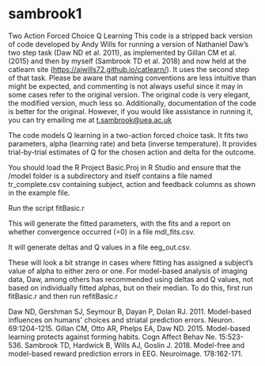 # sambrook1
Two Action Forced Choice Q Learning
This code is a stripped back version of code developed by Andy Wills for running a version of Nathaniel Daw’s two step task (Daw ND et al. 2011), as implemented by Gillan CM et al. (2015) and then by myself (Sambrook TD et al. 2018) and now held at the catlearn site (https://ajwills72.github.io/catlearn/). It uses the second step of that task. Please be aware that naming conventions are less intuitive than might be expected, and commenting is not always useful since it may in some cases refer to the original version. The original code is very elegant, the modified version, much less so. Additionally, documentation of the code is better for the original. However, if you would like assistance in running it, you can try emailing me at t.sambrook@uea.ac.uk

The code models Q learning in a two-action forced choice task. It fits two parameters, alpha (learning rate) and beta (inverse temperature). It provides trial-by-trial estimates of Q for the chosen action and delta for the outcome.

You should load the R Project Basic.Proj in R Studio and ensure that the /model folder is a subdirectory and itself contains a file named tr_complete.csv containing subject, action and feedback columns as shown in the example file.

Run the script fitBasic.r

This will generate the fitted parameters, with the fits and a report on whether convergence occurred (=0) in a file mdl_fits.csv.

It will generate deltas and Q values in a file eeg_out.csv.

These will look a bit strange in cases where fitting has assigned a subject’s value of alpha to either zero or one. For model-based analysis of imaging data, Daw, among others has recommended using deltas and Q values, not based on individually fitted alphas, but on their median. To do this, first run fitBasic.r and then run refitBasic.r

Daw ND, Gershman SJ, Seymour B, Dayan P, Dolan RJ. 2011. Model-based influences on humans' choices and striatal prediction errors. Neuron. 69:1204-1215.
Gillan CM, Otto AR, Phelps EA, Daw ND. 2015. Model-based learning protects against forming habits. Cogn Affect Behav Ne. 15:523-536.
Sambrook TD, Hardwick B, Wills AJ, Goslin J. 2018. Model-free and model-based reward prediction errors in EEG. Neuroimage. 178:162-171.



